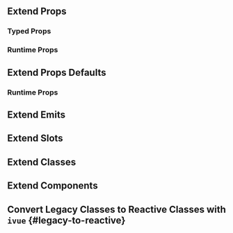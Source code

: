 <script setup lang="ts">
</script>
## Extend Props
### Typed Props
### Runtime Props
## Extend Props Defaults
### Runtime Props
## Extend Emits
## Extend Slots
## Extend Classes
## Extend Components
## Convert Legacy Classes to Reactive Classes with `ivue` {#legacy-to-reactive}